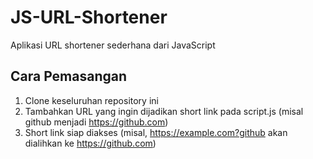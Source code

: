 # JS-URL-Shortener
Aplikasi URL shortener sederhana dari JavaScript

## Cara Pemasangan
 1. Clone keseluruhan repository ini
 2. Tambahkan URL yang ingin dijadikan short link pada script.js (misal github menjadi https://github.com)
 3. Short link siap diakses (misal, https://example.com?github akan dialihkan ke https://github.com)
